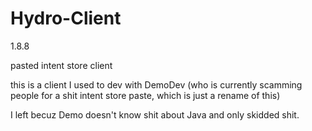 # Hydro-Client

1.8.8 

pasted intent store client

this is a client I used to dev with DemoDev (who is currently scamming people for a shit intent store paste, which is just a rename of this)

I left becuz Demo doesn't know shit about Java and only skidded shit.

